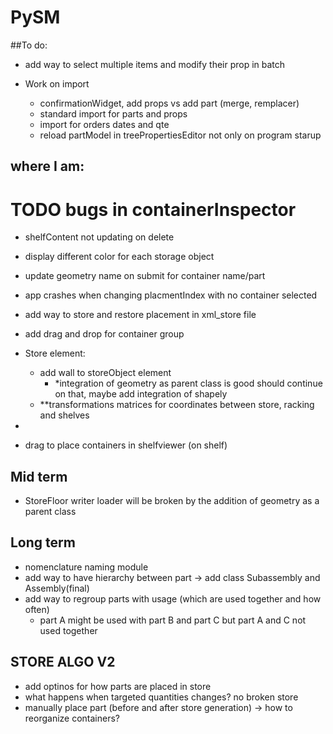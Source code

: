 
# PySM
##To do:
- add way to select multiple items and modify their prop in batch

- Work on import
    - confirmationWidget, add props vs add part (merge, remplacer)
    - standard import for parts and props
    - import for orders dates and qte
    - reload partModel in treePropertiesEditor not only on program starup

## where I am:
# TODO bugs in containerInspector
  - shelfContent not updating on delete
  - display different color for each storage object
  - update geometry name on submit for container name/part
  - app crashes when changing placmentIndex with no container selected


  - add way to store and restore placement in xml_store file
  - add drag and drop for container group

  - Store element:
      - add wall to storeObject element
        - *integration of geometry as parent class is good should continue on that, maybe add integration of shapely
      - **transformations matrices for coordinates between store, racking and shelves
  - 
    

- drag to place containers in shelfviewer (on shelf)


## Mid term
- StoreFloor writer loader will be broken by the addition of geometry as a parent class


## Long term
- nomenclature naming module
- add way to have hierarchy between part -> add class Subassembly and Assembly(final)
- add way to regroup parts with usage (which are used together and how often)
  - part A might be used with part B and part C but part A and C not used together



## STORE ALGO V2
- add optinos for how parts are placed in store
- what happens when targeted quantities changes? no broken store
- manually place part (before and after store generation) -> how to reorganize containers?
